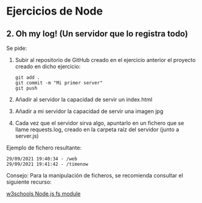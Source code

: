 # Ejercicios de Node

## 2. Oh my log! (Un servidor que lo registra todo)

Se pide:

1. Subir al repositorio de GitHub creado en el ejercicio anterior el proyecto creado en dicho ejercicio:

    ```
    git add .
    git commit -m "Mi primer server"
    git push
    ```

2. Añadir al servidor la capacidad de servir un index.html

3. Añadir a mi servidor la capacidad de servir una imagen jpg

4. Cada vez que el servidor sirva algo, apuntarlo en un fichero que se llame requests.log, creado en la carpeta raíz del servidor (junto a server.js)

Ejemplo de fichero resultante:

```
29/09/2021 19:40:34 - /web
29/09/2021 19:41:42 - /timenow
```

Consejo: Para la manipulación de ficheros, se recomienda consultar el siguiente recurso:

[w3schools Node.js fs module](https://www.w3schools.com/nodejs/nodejs_filesystem.asp)